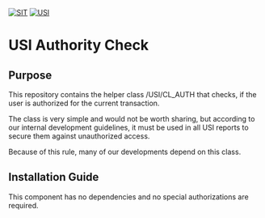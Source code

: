 [![SIT](https://img.shields.io/badge/SIT-About%20us-%236e1e6e)](https://it.schwarz)
[![USI](https://img.shields.io/badge/USI-More%20Software-blue)](https://github.com/SchwarzIT/sap-usi)

# USI Authority Check
## Purpose
This repository contains the helper class /USI/CL_AUTH that checks, if the user is authorized for the current transaction.

The class is very simple and would not be worth sharing, but according to our internal development guidelines, it must be used in all USI reports to secure them against unauthorized access.

Because of this rule, many of our developments depend on this class.

## Installation Guide
This component has no dependencies and no special authorizations are required.
